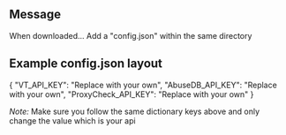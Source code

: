## Message
When downloaded... Add a "config.json" within the same directory

## Example config.json layout

{
    "VT_API_KEY": "Replace with your own",
    "AbuseDB_API_KEY": "Replace with your own",
    "ProxyCheck_API_KEY": "Replace with your own"
}

*Note:* Make sure you follow the same dictionary keys above and only change the value which is your api

